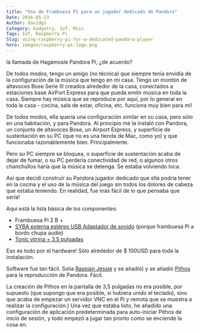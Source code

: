 ```yaml
---
title: "Uso de Frambuesa Pi para un jugador dedicado de Pandora"
Date: 2016-05-23
Author: davidgs
Category: Gadgetry, IoT, Misc
Tags: IoT, Raspberry Pi
Slug: using-raspberry-pi-for-a-dedicated-pandora-player
hero: images/raspberry-pi-logo.png
---
```


la llamada de Hagámosle Pandora Pi, ¿de acuerdo?

De todos modos, tengo un amigo (no técnica) que siempre tenía envidia de la configuración de la música que tengo en mi casa. Tengo un montón de altavoces Bose Serie III creados alrededor de la casa, conectados a estaciones base AirPort Express para que pueda emitir música en toda la casa. Siempre hay música que se reproduce por aquí, por lo general en toda la casa - cocina, sala de estar, oficina, etc. funciona muy bien para mí!

De todos modos, ella quería una configuración similar en su casa, pero sólo en una habitación, y para Pandora. Al principio me la instaló con Pandora, un conjunto de altavoces Bose, un Airport Express, y superficie de sustentación en su PC (que no es una tienda de Mac, como yo) y que funcionaba razonablemente bien. Principalmente.

Pero su PC siempre se bloquea, o superficie de sustentación acaba de dejar de fumar, o su PC perdería conectividad de red, o algunos otros chanchullos haría que la música se detenga. Se estaba volviendo loca.

Así que decidí construir su Pandora jugador dedicado que ella podría tener en la cocina y el uso de la música del juego sin todos los dolores de cabeza que estaba teniendo. En realidad, fue más fácil de lo que pensaba que sería!

Aquí está la lista básica de los componentes:

- Frambuesa Pi 2 B +
- [SYBA externa estéreo USB Adaptador de sonido](http://www.amazon.com/external-Adapter-Windows-Microphone-SD-CM-UAUD/dp/B001MSS6CS?ie=UTF8&psc=1&redirect=true&ref_=oh_aui_detailpage_o07_s00) (porque frambuesa Pi a bordo chupa audio)
- [Tonic vitrina + 3,5 pulgadas](http://www.amazon.com/Tontec®-Raspberry-Display-Touchscreen-Transparent/dp/B00NANNJLQ?ie=UTF8&psc=1&redirect=true&ref_=oh_aui_detailpage_o00_s00)

Eso es todo por el hardware! Sólo alrededor de $ 100USD para toda la instalación.

Software fue tan fácil. Solía [Raspian Jessie](https://www.raspberrypi.org/downloads/raspbian/) y se añadió) y se añadió [Pithos](http://pithos.github.io) para la reproducción de Pandora. Fácil.

La creación de Pithos en la pantalla de 3,5 pulgadas no era posible, por supuesto (que supongo que era posible, si hubiera unido el teclado), sino que acaba de empezar un servidor VNC en el Pi y remota que se muestra a realizar la configuración.) Una vez que estaba listo, he añadido una configuración de aplicación predeterminada para auto-iniciar Pithos de inicio de sesión, y todo empezó a jugar tan pronto como se enciende la cosa en.
